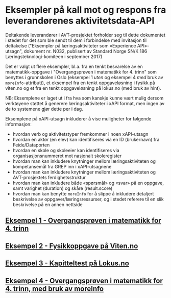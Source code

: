 # Eksempler på kall mot og respons fra leverandørenes aktivitetsdata-API
Deltakende leverandører i AVT-prosjektet forholder seg til dette dokumentet i stedet for det som ble sendt til dem i forbindelse med invitasjon til deltakelse ("Eksempler på læringsaktiviteter som «Experience API»-utsagn", dokument nr. N032,  publisert av Standard Norge SN/K 186 Læringsteknologi-komiteen i september 2017)

Det er valgt ut flere eksempler, bl.a. fra en tenkt besvarelse av en matematikk-oppgave i "Overgangsprøven i matematikk for 4. trinn" som benyttes i grunnskolen i Oslo (eksempel 1 *uten* og eksempel 4 *med* bruk av `moreInfo`-attributt), et eksempel fra en tenkt oppgaveløsning i fysikk på viten.no og et fra en tenkt oppgaveløsning på lokus.no (med bruk av hint).

NB: Eksemplene er laget ut i fra hva som kanskje kunne vært mulig dersom verktøyene støttet å generere læringsaktiviteter i xAPI format, men ingen av de to systemene gjør dette per i dag.

Eksemplene på xAPI-utsagn inkluderer å vise muligheter for følgende informasjon:
- hvordan verb og aktivitetstyper fremkommer i noen xAPI-utsagn
- hvordan en aktør (en elev) kan identifiseres via en ID (brukernavn) fra Feide/Dataporten
- hvordan en skole og skoleeier kan identifiseres via organisasjonsnummeret mot nasjonalt skoleregister
- hvordan man kan inkludere knytninger mellom læringsaktiviteten og kompetansemål fra GREP inn i xAPI-utsagnene
- hvordan man kan inkludere knytninger mellom læringsaktiviteten og AVT-prosjektets ferdighetsstruktur
- hvordan man kan inkludere både «spørsmål» og «svar» på en oppgave, samt varighet (duration) og skåre (result.score)
- hvordan man kan benytte `moreInfo` for å slippe å inkludere detaljert beskrivelse av oppgaver/læringsressurser, og i stedet referere til en slik beskrivelse på en annen nettside

## [Eksempel 1 - Overgangsprøven i matematikk for 4. trinn](eksempel1_overgangsprove.md)

## [Eksempel 2 - Fysikkoppgave på Viten.no](eksempel2_viten.md)

## [Eksempel 3 - Kapitteltest på Lokus.no](eksempel3_lokus_med_hint.md)

## [Eksempel 4 - Overgangsprøven i matematikk for 4. trinn, med bruk av moreInfo](eksempel4_overgangsprove_med_moreInfo.md)
